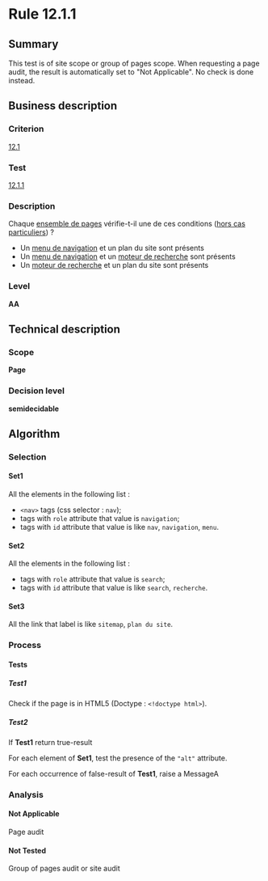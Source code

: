 # Rule 12.1.1

## Summary

This test is of site scope or group of pages scope. When requesting a page audit, the result is automatically set to "Not Applicable". No check is done instead.

## Business description

### Criterion

[12.1](http://references.modernisation.gouv.fr/rgaa/criteres.html#crit-12-1)

### Test

[12.1.1](http://references.modernisation.gouv.fr/rgaa/criteres.html#test-12-1-1)

### Description

Chaque <a href="http://references.modernisation.gouv.fr/referentiel-technique-0#mEnsemblePages">ensemble de pages</a> v&eacute;rifie-t-il une de ces conditions (<a href="http://references.modernisation.gouv.fr/referentiel-technique-0#cpCrit12-1" title="Cas particuliers pour le crit&egrave;re 12.1">hors cas particuliers</a>) ? 
 
 *  Un <a href="http://references.modernisation.gouv.fr/referentiel-technique-0#mMenuNav">menu de navigation</a> et un plan du site sont pr&eacute;sents 
 *  Un <a href="http://references.modernisation.gouv.fr/referentiel-technique-0#mMenuNav">menu de navigation</a> et un <a href="http://references.modernisation.gouv.fr/referentiel-technique-0#mMoteurRecherche">moteur de recherche</a> sont pr&eacute;sents 
 *  Un <a href="http://references.modernisation.gouv.fr/referentiel-technique-0#mMoteurRecherche">moteur de recherche</a> et un plan du site sont pr&eacute;sents 

### Level

**AA**

## Technical description

### Scope

**Page**

### Decision level

**semidecidable**

## Algorithm

### Selection

#### Set1

All the elements in the following list :
 *  `<nav>` tags (css selector : `nav`);
 *  tags with `role` attribute that value is `navigation`;
 *  tags with `id` attribute that value is like `nav`, `navigation`, `menu`.

#### Set2

All the elements in the following list :
 *  tags with `role` attribute that value is `search`;
 *  tags with `id` attribute that value is like `search`, `recherche`.

#### Set3

All the link that label is like `sitemap`, `plan du site`.

### Process

#### Tests

##### Test1

Check if the page is in HTML5 (Doctype : `<!doctype html>`).

##### Test2

If **Test1** return true-result

For each element of **Set1**, test the presence of the `"alt"` attribute.

For each occurrence of false-result of **Test1**, raise a MessageA

### Analysis

#### Not Applicable

Page audit 

#### Not Tested

Group of pages audit or site audit

